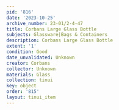 ```yaml
---
pid: '816'
date: '2023-10-25'
archive_number: 23-01/2-4-47
title: Corbans Large Glass Bottle
subjects: Glassware|Bags & Containers
description: Corbans Large Glass Bottle
extent: '1'
condition: Good
date_unvalidated: Unknown
creator: Corbans
collector: Unknown
materials: Glass
collection: tinui
key: object
order: '815'
layout: tinui_item
---
```

